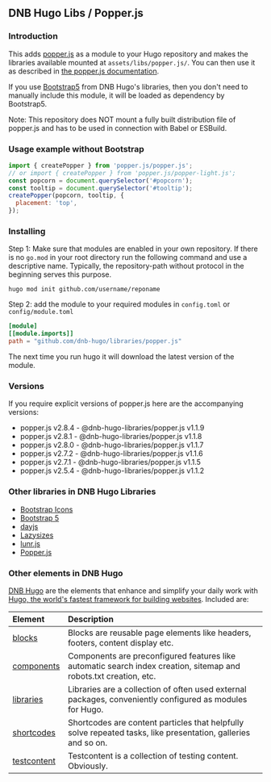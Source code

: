 ## DNB Hugo Libs / Popper.js

### Introduction

This adds [popper.js](https://github.com/popperjs/popper-core) as a module to your Hugo repository and makes the libraries available mounted at `assets/libs/popper.js/`. You can then use it as described in [the popper.js documentation](https://popper.js.org/).

If you use [Bootstrap5](https://github.com/dnb-hugo/libraries/tree/main/bootstrap5) from DNB Hugo's libraries, then you don't need to manually include this module, it will be loaded as dependency by Bootstrap5.

Note: This repository does NOT mount a fully built distribution file of popper.js and has to be used in connection with Babel or ESBuild.

### Usage example without Bootstrap

```javascript
import { createPopper } from 'popper.js/popper.js';
// or import { createPopper } from 'popper.js/popper-light.js';
const popcorn = document.querySelector('#popcorn');
const tooltip = document.querySelector('#tooltip');
createPopper(popcorn, tooltip, {
  placement: 'top',
});
```

### Installing

Step 1: Make sure that modules are enabled in your own repository. If there is no `go.mod` in your root directory run the following command and use a descriptive name. Typically, the repository-path without protocol in the beginning serves this purpose.

```shell script
hugo mod init github.com/username/reponame
```

Step 2: add the module to your required modules in `config.toml` or `config/module.toml`

```toml
[module]
[[module.imports]]
path = "github.com/dnb-hugo/libraries/popper.js"
```

The next time you run hugo it will download the latest version of the module.

### Versions

If you require explicit versions of popper.js here are the accompanying versions:

- popper.js v2.8.4 - @dnb-hugo-libraries/popper.js v1.1.9
- popper.js v2.8.1 - @dnb-hugo-libraries/popper.js v1.1.8
- popper.js v2.8.0 - @dnb-hugo-libraries/popper.js v1.1.7
- popper.js v2.7.2 - @dnb-hugo-libraries/popper.js v1.1.6
- popper.js v2.7.1 - @dnb-hugo-libraries/popper.js v1.1.5
- popper.js v2.5.4 - @dnb-hugo-libraries/popper.js v1.1.2

### Other libraries in DNB Hugo Libraries

-   [Bootstrap Icons](https://github.com/dnb-hugo/libraries/tree/main/bootstrap-icons)
-   [Bootstrap 5](https://github.com/dnb-hugo/libraries/tree/main/bootstrap5)
-   [dayjs](https://github.com/dnb-hugo/libraries/tree/main/dayjs)
-   [Lazysizes](https://github.com/dnb-hugo/libraries/tree/main/lazysizes)
-   [lunr.js](https://github.com/dnb-hugo/libraries/tree/main/lunr.js)
-   [Popper.js](https://github.com/dnb-hugo/libraries/tree/main/popper.js)

### Other elements in DNB Hugo

[DNB Hugo](https://github.com/dnb-hugo) are the elements that enhance and simplify your daily work with [Hugo, the world's fastest framework for building websites](https://gohugo.io/). Included are:

| Element | Description |
| :--- | :--- |
| [blocks](https://github.com/dnb-hugo/blocks) | Blocks are reusable page elements like headers, footers, content display etc.|
| [components](https://github.com/dnb-hugo/components) | Components are preconfigured features like automatic search index creation, sitemap and robots.txt creation, etc. |
| [libraries](https://github.com/dnb-hugo/libraries) | Libraries are a collection of often used external packages, conveniently configured as modules for Hugo. |
| [shortcodes](https://github.com/dnb-hugo/shortcodes) | Shortcodes are content particles that helpfully solve repeated tasks, like presentation, galleries and so on. |
| [testcontent](https://github.com/dnb-hugo/testcontent) | Testcontent is a collection of testing content. Obviously. |
